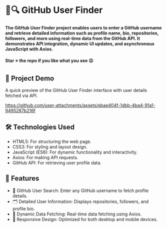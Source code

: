 <div><h1>  👤🔍 GitHub User Finder </h1></div>
<h4>The GitHub User Finder project enables users to enter a GitHub username and retrieve detailed information such as profile name, bio, repositories, followers, and more using real-time data from the GitHub API. It demonstrates API integration, dynamic UI updates, and asynchronous JavaScript with Axios.</h4>
<h4>Star ⭐ the repo if you like what you see 😉 </h4>
 <div>
 <h2>📸 Project Demo</h2>
 <p>A quick preview of the GitHub User Finder interface with user details fetched via API.</p>



https://github.com/user-attachments/assets/ebae404f-1dbb-4ba4-91a1-9495287b216f



<h2>🛠️ Technologies Used</h2>
 <ul>
   <li>HTML5: For structuring the web page.</li>
   <li>CSS3: For styling and layout design.</li>
   <li>JavaScript (ES6): For dynamic functionality and interactivity.</li>
   <li>Axios: For making API requests.</li>
   <li>GitHub API: For retrieving user profile data.</li>
 </ul>  
 
 <h2>🎨 Features</h2>
 <ul>
   <li>👤 GitHub User Search: Enter any GitHub username to fetch profile details.</li>
   <li>🗂️ Detailed User Information: Displays repositories, followers, and profile bio.</li>
   <li>🔄 Dynamic Data Fetching: Real-time data fetching using Axios.</li>
   <li>📱 Responsive Design: Optimized for both desktop and mobile devices.</li>
 
 </ul> 
